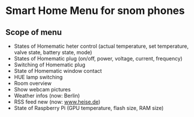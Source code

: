 Smart Home Menu for snom phones
===============================

Scope of menu
-------------
* States of Homematic heter control (actual temperature, set temperature, valve state, battery state, mode)
* States of Homematic plug (on/off, power, voltage, current, frequency)
* Switching of Homematic plug
* State of Homematic window contact
* HUE lamp switching
* Room overview
* Show webcam pictures
* Weather infos (now: Berlin)
* RSS feed new (now: www.heise.de)
* State of Raspberry Pi (GPU temperature, flash size, RAM size)
